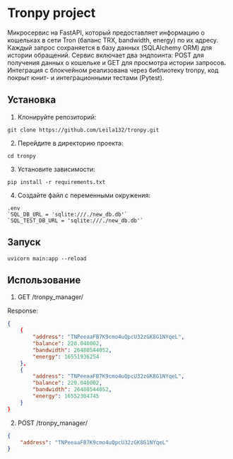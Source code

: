 # Tronpy project

Микросервис на FastAPI, который предоставляет информацию о кошельках в сети Tron (баланс TRX, bandwidth, energy) по их адресу. Каждый запрос сохраняется в базу данных (SQLAlchemy ORM) для истории обращений. Сервис включает два эндпоинта: POST для получения данных о кошельке и GET для просмотра истории запросов. Интеграция с блокчейном реализована через библиотеку tronpy, код покрыт юнит- и интеграционными тестами (Pytest).

## Установка

1. Клонируйте репозиторий:

`git clone https://github.com/Leila132/tronpy.git`

2. Перейдите в директорию проекта:

`cd tronpy`

3. Установите зависимости:

`pip install -r requirements.txt`

4. Создайте файл с переменными окружения:

```
.env
`SQL_DB_URL = 'sqlite:///./new_db.db'`
`SQL_TEST_DB_URL = 'sqlite:///./new_db.db'`
```

## Запуск

`uvicorn main:app --reload`

## Использование

1. GET /tronpy_manager/

Response:

```JSON
{
    {
        "address": "TNPeeaaFB7K9cmo4uQpcU32zGK8G1NYqeL", 
        "balance": 220.040002, 
        "bandwidth": 26480544052, 
        "energy": 16551936254
    }, 
    {
        "address": "TNPeeaaFB7K9cmo4uQpcU32zGK8G1NYqeL", 
        "balance": 220.040002, 
        "bandwidth": 26480544052, 
        "energy": 16552304745
    }
}
```

2. POST /tronpy_manager/
```JSON
{
    "address": "TNPeeaaFB7K9cmo4uQpcU32zGK8G1NYqeL"
}
```
